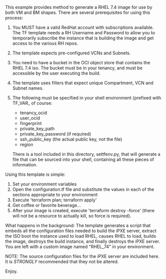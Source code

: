 This example provides method to generate a RHEL 7.4 image for use by both VM and BM shapes.
There are several prerequisites for using this process:

1. You MUST have a valid RedHat account with subscriptions available.  The TF template needs a 
   RH Username and Password to allow you to temporarily subscribe the instance that is building the image 
   and get access to the various RH repos.
2. The template expects pre-configured VCNs and Subnets.  
3. You need to have a bucket in the OCI object store that contains the RHEL 7.4 iso.  The bucket must be in 
   your tenancy, and must be accessible by the user executing the build.
4. The template uses filters that expect unique Compartment, VCN and Subnet names.
5. The following must be specified in your shell environment (prefixed with TF_VAR_ of course:
    - tenancy_ocid
    - user_ocid
    - fingerprint
    - private_key_path
    - private_key_password (if required)
    - ssh_public_key (the actual public key, not the file)
    - region
    
    There is a tool included in this directory, settfenv.py, that will generate a file that can be sourced into
    your shell, containing all these pieces of information.

Using this template is simple:

1. Set your environment variables
2. Open the configuration.tf file and substitute the values in each of the sections appropriate to your environment
3. Execute 'terraform plan; terraform apply'
4. Get coffee or favorite beverage...
5. After your image is created, execute 'terraform destroy -force' (there will not be a resource to actually kill,
   so force is required).

What happens in the background:
The template generates a script that embeds all the configuration files needed to build the iPXE server, extract the ISO
boot the instance used to load RHEL, causes RHEL to load, builds the image, destroys the build instance, and finally destroys the iPXE server.  You are left with a custom image named "RHEL_74" in your environment.

NOTE: The source configuration files for the iPXE server are included here.  It is *STRONGLY* recommended that they not be 
      altered.

Enjoy.
